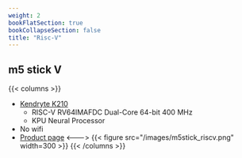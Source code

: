 ```yaml
---
weight: 2
bookFlatSection: true
bookCollapseSection: false
title: "Risc-V"
---
```


## m5 stick V

{{< columns >}} 
* [Kendryte K210](https://canaan.io/product/kendryteai)
    * RISC-V RV64IMAFDC Dual-Core 64-bit 400 MHz
    * KPU Neural Processor
* No wifi
* [Product page](https://m5stack.com/collections/m5-core/products/stickv)
<--->
{{< figure src="/images/m5stick_riscv.png" width=300 >}}
{{< /columns >}}
